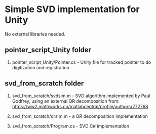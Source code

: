 # Simple SVD implementation for Unity

No external libraries needed.

## pointer_script_Unity folder
1. pointer_script_Unity/Pointer.cs - Unity file for tracked pointer to do digitization and registration.

## svd_from_scratch folder
1. svd_from_scratch/svdsim.m - SVD algorithm implemented by Paul Godfrey, using an external QR decomposition from: https://ww2.mathworks.cn/matlabcentral/profile/authors/272768

2. svd_from_scratch/qrsim.m - a QR decomposition implementation

3. svd_from_scratch/Program.cs - SVD C# implementation

